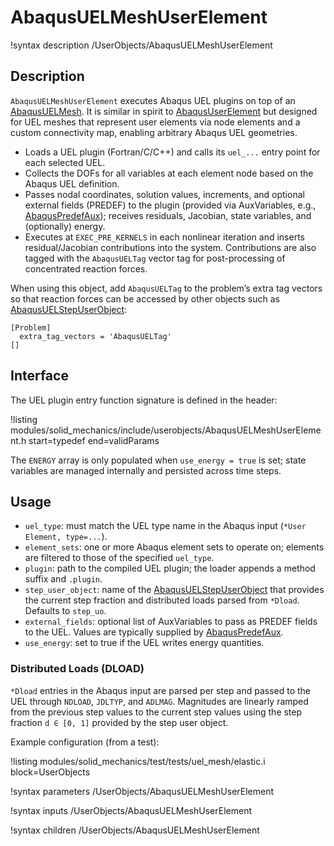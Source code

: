 # AbaqusUELMeshUserElement

!syntax description /UserObjects/AbaqusUELMeshUserElement

## Description

`AbaqusUELMeshUserElement` executes Abaqus UEL plugins on top of an
[AbaqusUELMesh](AbaqusUELMesh.md). It is similar in spirit to
[AbaqusUserElement](AbaqusUserElement.md) but designed for UEL meshes that represent user elements
via node elements and a custom connectivity map, enabling arbitrary Abaqus UEL geometries.

- Loads a UEL plugin (Fortran/C/C++) and calls its `uel_...` entry point for each selected UEL.
- Collects the DOFs for all variables at each element node based on the Abaqus UEL definition.
- Passes nodal coordinates, solution values, increments, and optional external fields (PREDEF) to
  the plugin (provided via AuxVariables, e.g., [AbaqusPredefAux](auxkernels/AbaqusPredefAux.md));
  receives residuals, Jacobian, state variables, and (optionally) energy.
- Executes at `EXEC_PRE_KERNELS` in each nonlinear iteration and inserts residual/Jacobian
  contributions into the system. Contributions are also tagged with the `AbaqusUELTag` vector tag
  for post-processing of concentrated reaction forces.

When using this object, add `AbaqusUELTag` to the problem’s extra tag vectors so that reaction
forces can be accessed by other objects such as
[AbaqusUELStepUserObject](AbaqusUELStepUserObject.md):

```
[Problem]
  extra_tag_vectors = 'AbaqusUELTag'
[]
```

## Interface

The UEL plugin entry function signature is defined in the header:

!listing modules/solid_mechanics/include/userobjects/AbaqusUELMeshUserElement.h start=typedef end=validParams

The `ENERGY` array is only populated when `use_energy = true` is set; state variables are managed
internally and persisted across time steps.

## Usage

- `uel_type`: must match the UEL type name in the Abaqus input (`*User Element, type=...`).
- `element_sets`: one or more Abaqus element sets to operate on; elements are filtered to those of
  the specified `uel_type`.
- `plugin`: path to the compiled UEL plugin; the loader appends a method suffix and `.plugin`.
- `step_user_object`: name of the [AbaqusUELStepUserObject](AbaqusUELStepUserObject.md) that
  provides the current step fraction and distributed loads parsed from `*Dload`. Defaults to
  `step_uo`.
- `external_fields`: optional list of AuxVariables to pass as PREDEF fields to the UEL. Values are
  typically supplied by [AbaqusPredefAux](auxkernels/AbaqusPredefAux.md).
- `use_energy`: set to true if the UEL writes energy quantities.

### Distributed Loads (DLOAD)

`*Dload` entries in the Abaqus input are parsed per step and passed to the UEL through
`NDLOAD`, `JDLTYP`, and `ADLMAG`. Magnitudes are linearly ramped from the previous step values to
the current step values using the step fraction `d ∈ [0, 1]` provided by the step user object.

Example configuration (from a test):

!listing modules/solid_mechanics/test/tests/uel_mesh/elastic.i block=UserObjects

!syntax parameters /UserObjects/AbaqusUELMeshUserElement

!syntax inputs /UserObjects/AbaqusUELMeshUserElement

!syntax children /UserObjects/AbaqusUELMeshUserElement
